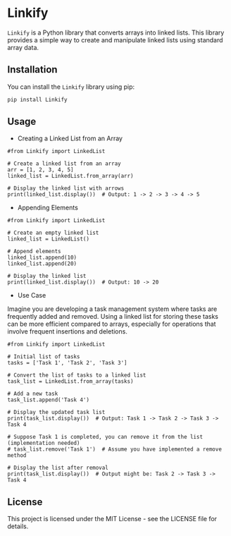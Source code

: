 # Linkify

`Linkify` is a Python library that converts arrays into linked lists. This library provides a simple way to create and manipulate linked lists using standard array data.

## Installation

You can install the `Linkify` library using pip:

```bash
pip install Linkify
```
## Usage
- Creating a Linked List from an Array

```
#from Linkify import LinkedList

# Create a linked list from an array
arr = [1, 2, 3, 4, 5]
linked_list = LinkedList.from_array(arr)

# Display the linked list with arrows
print(linked_list.display())  # Output: 1 -> 2 -> 3 -> 4 -> 5
```
- Appending Elements

```
#from Linkify import LinkedList

# Create an empty linked list
linked_list = LinkedList()

# Append elements
linked_list.append(10)
linked_list.append(20)

# Display the linked list
print(linked_list.display())  # Output: 10 -> 20
```
- Use Case

Imagine you are developing a task management system where tasks are frequently added and removed. Using a linked list for storing these tasks can be more efficient compared to arrays, especially for operations that involve frequent insertions and deletions.

```
#from Linkify import LinkedList

# Initial list of tasks
tasks = ['Task 1', 'Task 2', 'Task 3']

# Convert the list of tasks to a linked list
task_list = LinkedList.from_array(tasks)

# Add a new task
task_list.append('Task 4')

# Display the updated task list
print(task_list.display())  # Output: Task 1 -> Task 2 -> Task 3 -> Task 4

# Suppose Task 1 is completed, you can remove it from the list (implementation needed)
# task_list.remove('Task 1')  # Assume you have implemented a remove method

# Display the list after removal
print(task_list.display())  # Output might be: Task 2 -> Task 3 -> Task 4
```
## License

This project is licensed under the MIT License - see the LICENSE file for details.

